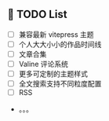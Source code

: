 ## 🥔 TODO List
* [ ] 兼容最新 vitepress 主题
* [ ] 个人大大小小的作品时间线
* [ ] 文章合集
* [ ] Valine 评论系统
* [ ] 更多可定制的主题样式
* [ ] 全文搜索支持不同粒度配置
* [ ] RSS
* 。。。
